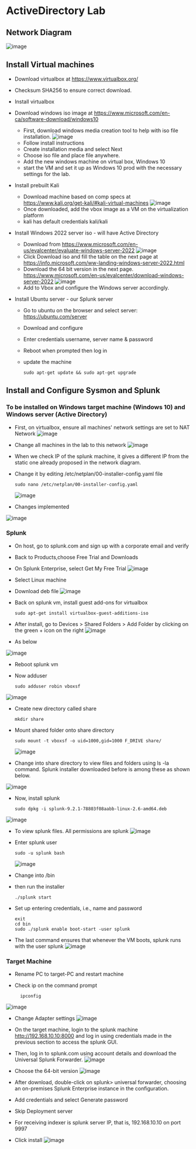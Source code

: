 # ActiveDirectory Lab
## Network Diagram
![image](https://github.com/Mutimber/Active-Directory/assets/113706552/38a6abbd-bb32-44ff-a1d8-e9e7e8f1435f)

## Install Virtual machines
- Download virtualbox at https://www.virtualbox.org/
- Checksum SHA256 to ensure correct download.
- Install virtualbox
- Download windows iso image at https://www.microsoft.com/en-ca/software-download/windows10
  - First, download windows media creation tool to help with iso file installation.
![image](https://github.com/Mutimber/Active-Directory/assets/113706552/cb56f32d-52ac-48f2-b721-50a892df4b1a)
  - Follow install instructions
  - Create installation media and select Next
  - Choose iso file and place file anywhere.
  - Add the new windows machine on virtual box, Windows 10
  - start the VM and set it up as Windows 10 prod with the necessary settings for the lab.
- Install prebuilt Kali
  - Download machine based on comp specs at https://www.kali.org/get-kali/#kali-virtual-machines
  ![image](https://github.com/Mutimber/Active-Directory/assets/113706552/e6670281-a76d-42bb-a065-391fc74a0147)
  - Once downloaded, add the vbox image as a VM on the virtualization platform
  - kali has default credentials kali/kali
- Install Windows 2022 server iso - will have Active Directory 
  - Download from https://www.microsoft.com/en-us/evalcenter/evaluate-windows-server-2022
    ![image](https://github.com/Mutimber/Active-Directory/assets/113706552/e96dd20d-aa97-43f8-848c-cce0ea4474a7)
  -  Click Download iso and fill the table on the next page at https://info.microsoft.com/ww-landing-windows-server-2022.html
  -  Download the 64 bit version in the next page. https://www.microsoft.com/en-us/evalcenter/download-windows-server-2022
 ![image](https://github.com/Mutimber/Active-Directory/assets/113706552/75387ac8-b995-4f44-8b8b-754c1a0d6561)
  - Add to Vbox and configure the Windows server accordingly.

- Install Ubuntu  server - our Splunk server
  - Go to ubuntu on the browser and select server: https://ubuntu.com/server
  - Download and configure
  - Enter credentials username, server name & password
  - Reboot when prompted then log in
  - update the machine

        sudo apt-get update && sudo apt-get upgrade
    
## Install and Configure Sysmon and Splunk
### To be installed on Windows target machine (Windows 10) and Windows server (Active Directory)
- First, on  virtualbox, ensure all machines' network settings are set to NAT Network
  ![image](https://github.com/Mutimber/Active-Directory/assets/113706552/19aadd87-dff1-4d99-b67e-24b271e8beb4)
- Change all machines in the lab to this network
  ![image](https://github.com/Mutimber/Active-Directory/assets/113706552/3ff65c2e-0504-4558-9049-1b1532222cca)
- When we check IP of the splunk machine, it gives a different IP from the static one already proposed in the network diagram.
- Change it by editing /etc/netplan/00-installer-config.yaml file

      sudo nano /etc/netplan/00-installer-config.yaml
  ![image](https://github.com/Mutimber/Active-Directory/assets/113706552/f9485904-07bc-4fbe-ad31-14c6c6081968)
- Changes implemented

![image](https://github.com/Mutimber/Active-Directory/assets/113706552/5f5320ee-69d3-453c-9534-69cc418405db)

### Splunk
- On host, go to splunk.com and sign up with a corporate email and verify
- Back to Products,choose Free Trial and Downloads
- On Splunk Enterprise, select Get My Free Trial
![image](https://github.com/Mutimber/Active-Directory/assets/113706552/e73422b7-2d91-4848-a2a9-5ad400f0a19c)
- Select Linux machine
- Download deb file
![image](https://github.com/Mutimber/Active-Directory/assets/113706552/f65d0a31-2370-436c-b0a3-ff76f93323e7)
- Back on splunk vm, install guest add-ons for virtualbox

      sudo apt-get install virtualbox-guest-additions-iso

- After install, go to Devices > Shared Folders > Add Folder by clicking on the green + icon on the right
![image](https://github.com/Mutimber/Active-Directory/assets/113706552/940a2402-113c-446e-b470-14a419b9e90e)
- As below

![image](https://github.com/Mutimber/Active-Directory/assets/113706552/e59a5804-7dc2-46f1-93a6-fdddb35c4854)
- Reboot splunk vm
- Now adduser

      sudo adduser robin vboxsf
![image](https://github.com/Mutimber/Active-Directory/assets/113706552/f75452e7-d3b6-4b28-a9f9-96f57c9dbc8f)

- Create new directory called share

      mkdir share
- Mount shared folder onto share directory

      sudo mount -t vboxsf -o uid=1000,gid=1000 F_DRIVE share/
  ![image](https://github.com/Mutimber/Active-Directory/assets/113706552/fc4fab83-5c5a-4a65-9c25-5fc96259ea60)

- Change into share directory to view files and folders using ls -la command. Splunk installer downloaded before is among these as shown below.

 ![image](https://github.com/Mutimber/Active-Directory/assets/113706552/2ae34d9a-72d0-41bb-9771-1a623dfcc7c2)

- Now, install splunk

      sudo dpkg -i splunk-9.2.1-78803f08aabb-linux-2.6-amd64.deb
![image](https://github.com/Mutimber/Active-Directory/assets/113706552/5bd8b9cd-3bbc-4251-8390-2bbc96f43acd)

- To view splunk files. All permissions are splunk
![image](https://github.com/Mutimber/Active-Directory/assets/113706552/73f4afc6-68cc-4a1c-858f-b606cbfa5bf0)
- Enter splunk user

      sudo -u splunk bash
  ![image](https://github.com/Mutimber/Active-Directory/assets/113706552/8ebc9bbf-47f3-4868-a0ee-46be99e84203)

- Change into /bin
- then run the installer

      ./splunk start
- Set up entering credentials, i.e., name and password

      exit
      cd bin
      sudo ./splunk enable boot-start -user splunk
- The last command ensures that whenever the VM boots, splunk runs with the user splunk
![image](https://github.com/Mutimber/Active-Directory/assets/113706552/40816e06-8783-4803-80be-553ca5bc575a)

### Target Machine
- Rename PC to target-PC and restart machine
- Check ip on the command prompt

        ipconfig
![image](https://github.com/Mutimber/Active-Directory/assets/113706552/c7849408-708d-415b-8274-161b73f27586)
- Change Adapter settings
![image](https://github.com/Mutimber/Active-Directory/assets/113706552/17d2b5bc-4c90-4c15-b53a-e0733b2a774d)

- On the target machine, login to the splunk machine http://192.168.10.10:8000 and log in using credentials made in the previous section to access the splunk GUI.
- Then, log in to splunk.com using account details and download the Universal Splunk Forwarder.
![image](https://github.com/Mutimber/Active-Directory/assets/113706552/c9773c22-3740-4581-aad2-c74c2f4b2431)
- Choose the 64-bit version
![image](https://github.com/Mutimber/Active-Directory/assets/113706552/f179321b-49a6-45a2-a520-26ec91f71a8e)
- After download, double-click on splunk> universal forwarder, choosing an on-premises Splunk Enterprise instance in the configuration.
- Add credentials and select Generate password
- Skip Deployment server
- For receiving indexer is splunk server IP, that is, 192.168.10.10 on port 9997
- Click install
![image](https://github.com/Mutimber/Active-Directory/assets/113706552/ffd76a8a-88b8-437a-abde-66a96854b23c)




